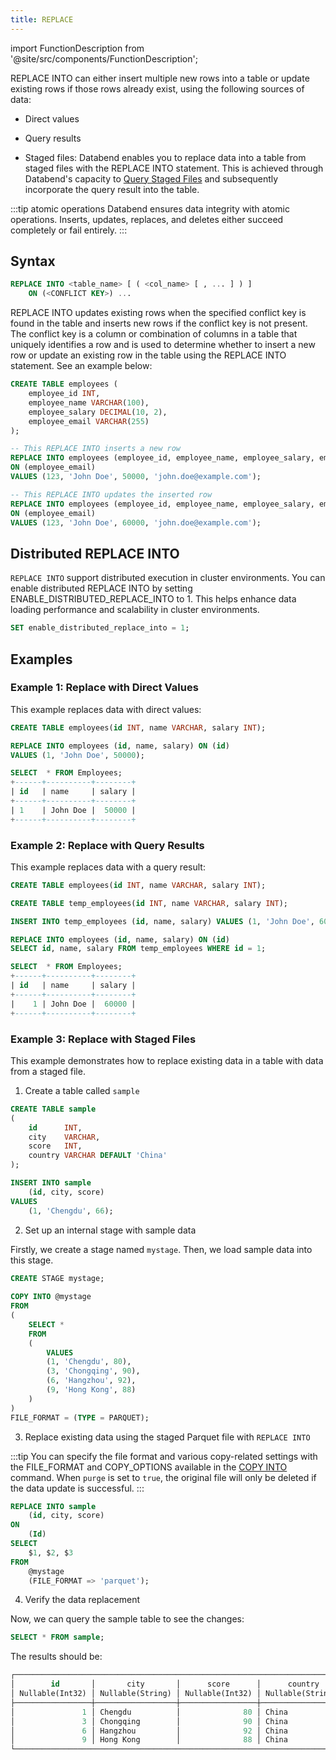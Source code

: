 ```yaml
---
title: REPLACE
---
```


import FunctionDescription from '@site/src/components/FunctionDescription';

<FunctionDescription description="Introduced: v1.1.55"/>

REPLACE INTO can either insert multiple new rows into a table or update existing rows if those rows already exist, using the following sources of data:

- Direct values

- Query results

- Staged files: Databend enables you to replace data into a table from staged files with the REPLACE INTO statement. This is achieved through Databend's capacity to [Query Staged Files](/doc/load-data/transform/querying-stage) and subsequently incorporate the query result into the table.

:::tip atomic operations
Databend ensures data integrity with atomic operations. Inserts, updates, replaces, and deletes either succeed completely or fail entirely.
:::

## Syntax

```sql
REPLACE INTO <table_name> [ ( <col_name> [ , ... ] ) ]
    ON (<CONFLICT KEY>) ...
```

REPLACE INTO updates existing rows when the specified conflict key is found in the table and inserts new rows if the conflict key is not present. The conflict key is a column or combination of columns in a table that uniquely identifies a row and is used to determine whether to insert a new row or update an existing row in the table using the REPLACE INTO statement. See an example below:

```sql
CREATE TABLE employees (
    employee_id INT,
    employee_name VARCHAR(100),
    employee_salary DECIMAL(10, 2),
    employee_email VARCHAR(255)
);

-- This REPLACE INTO inserts a new row
REPLACE INTO employees (employee_id, employee_name, employee_salary, employee_email) 
ON (employee_email)
VALUES (123, 'John Doe', 50000, 'john.doe@example.com');

-- This REPLACE INTO updates the inserted row
REPLACE INTO employees (employee_id, employee_name, employee_salary, employee_email) 
ON (employee_email)
VALUES (123, 'John Doe', 60000, 'john.doe@example.com');
```

## Distributed REPLACE INTO

`REPLACE INTO` support distributed execution in cluster environments. You can enable distributed REPLACE INTO by setting ENABLE_DISTRIBUTED_REPLACE_INTO to 1. This helps enhance data loading performance and scalability in cluster environments.

```sql
SET enable_distributed_replace_into = 1;
```

## Examples

### Example 1: Replace with Direct Values

This example replaces data with direct values:

```sql
CREATE TABLE employees(id INT, name VARCHAR, salary INT);

REPLACE INTO employees (id, name, salary) ON (id)
VALUES (1, 'John Doe', 50000);

SELECT  * FROM Employees;
+------+----------+--------+
| id   | name     | salary |
+------+----------+--------+
| 1    | John Doe |  50000 |
+------+----------+--------+
```

### Example 2: Replace with Query Results

This example replaces data with a query result:

```sql
CREATE TABLE employees(id INT, name VARCHAR, salary INT);

CREATE TABLE temp_employees(id INT, name VARCHAR, salary INT);

INSERT INTO temp_employees (id, name, salary) VALUES (1, 'John Doe', 60000);

REPLACE INTO employees (id, name, salary) ON (id)
SELECT id, name, salary FROM temp_employees WHERE id = 1;

SELECT  * FROM Employees;
+------+----------+--------+
| id   | name     | salary |
+------+----------+--------+
|    1 | John Doe |  60000 |
+------+----------+--------+
```

### Example 3: Replace with Staged Files

This example demonstrates how to replace existing data in a table with data from a staged file.

1. Create a table called `sample`

```sql
CREATE TABLE sample
(
    id      INT,
    city    VARCHAR,
    score   INT,
    country VARCHAR DEFAULT 'China'
);

INSERT INTO sample
    (id, city, score)
VALUES
    (1, 'Chengdu', 66);
```

2. Set up an internal stage with sample data

Firstly, we create a stage named `mystage`. Then, we load sample data into this stage.
```sql
CREATE STAGE mystage;
       
COPY INTO @mystage
FROM 
(
    SELECT * 
    FROM 
    (
        VALUES 
        (1, 'Chengdu', 80),
        (3, 'Chongqing', 90),
        (6, 'Hangzhou', 92),
        (9, 'Hong Kong', 88)
    )
)
FILE_FORMAT = (TYPE = PARQUET);
```

3. Replace existing data using the staged Parquet file with `REPLACE INTO`

:::tip
You can specify the file format and various copy-related settings with the FILE_FORMAT and COPY_OPTIONS available in the [COPY INTO](dml-copy-into-table.md) command. When `purge` is set to `true`, the original file will only be deleted if the data update is successful. 
:::

```sql
REPLACE INTO sample 
    (id, city, score) 
ON
    (Id)
SELECT
    $1, $2, $3
FROM
    @mystage
    (FILE_FORMAT => 'parquet');
```

4. Verify the data replacement

Now, we can query the sample table to see the changes:
```sql
SELECT * FROM sample;
```

The results should be:
```sql
┌─────────────────────────────────────────────────────────────────────────┐
│        id       │       city       │      score      │      country     │
│ Nullable(Int32) │ Nullable(String) │ Nullable(Int32) │ Nullable(String) │
├─────────────────┼──────────────────┼─────────────────┼──────────────────┤
│               1 │ Chengdu          │              80 │ China            │
│               3 │ Chongqing        │              90 │ China            │
│               6 │ Hangzhou         │              92 │ China            │
│               9 │ Hong Kong        │              88 │ China            │
└─────────────────────────────────────────────────────────────────────────┘
```